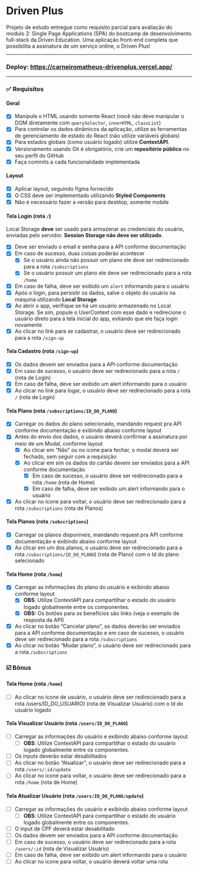 # Driven Plus
Projeto de estudo entregue como requisito parcial para avaliação do modulo 2: Single Page Applications (SPA) do bootcamp de desenvolvimento full-stack da Driven Education. Uma aplicação front-end completa que possibilita a assinatura de um serviço online, o Driven Plus!

---
### Deploy: https://carneiromatheus-drivenplus.vercel.app/
---

### ✅ Requisitos

#### Geral
- [x]  Manipule o HTML usando somente React (você não deve manipular o DOM diretamente com `querySelector`, `innerHTML`, `classList`)
- [x]  Para controlar os dados dinâmicos da aplicação, utilize as ferramentas de gerenciamento de estado do React (não utilize variáveis globais)
- [x]  Para estados globais (como usuário logado) utilize **ContextAPI**.
- [x]  Versionamento usando Git é obrigatório, crie um **repositório público** no seu perfil do GitHub
- [x]  Faça commits a cada funcionalidade implementada

#### Layout
- [x]  Aplicar layout, seguindo figma fornecido   
- [x]  O CSS deve ser implementado utilizando **Styled Components**
- [x]  Não é necessário fazer a versão para desktop, somente mobile

#### Tela Login (rota `/`)
Local Storage **deve** ser usado para armazenar as credenciais do usuário, enviadas pelo servidor. **Session Storage não deve ser utilizado**.

- [x]  Deve ser enviado o email e senha para a API conforme documentação
- [x]  Em caso de sucesso, duas coisas poderão acontecer
    - [x]  Se o usuário ainda não possuir um plano ele deve ser redirecionado para a rota `/subscriptions`
    - [x]  Se o usuário possuir um plano ele deve ser redirecionado para a rota `/home`
- [x]  Em caso de falha, deve ser exibido um `alert` informando para o usuário
- [x]  Após o login, para persistir os dados, salve o objeto do usuário na máquina utilizando **Local Storage**
- [x]  Ao abrir o app, verifique se há um usuário armazenado no Local Storage. Se sim, popule o UserContext com esse dado e redirecione o usuário direto para a tela inicial do app, evitando que ele faça login novamente
- [x]  Ao clicar no link para se cadastrar, o usuário deve ser redirecionado para a rota `/sign-up`

#### Tela Cadastro (rota `/sign-up`)
- [x]  Os dados devem ser enviados para a API conforme documentação
- [x]  Em caso de sucesso, o usuário deve ser redirecionado para a rota `/` (rota de Login)
- [x]  Em caso de falha, deve ser exibido um alert informando para o usuário
- [x]  Ao clicar no link para logar, o usuário deve ser redirecionado para a rota `/` (rota de Login)

#### Tela Plano (rota `/subscriptions/ID_DO_PLANO`)
- [x]  Carregar os dados do plano selecionado, mandando request pra API conforme documentação e exibindo abaixo conforme layout
- [x]  Antes do envio dos dados, o usuário deverá confirmar a assinatura por meio de um Modal, conforme layout
    - [x]  Ao clicar em “Não” ou no icone para fechar, o modal deverá ser fechado, sem seguir com a requisição
    - [x]  Ao clicar em sim os dados do cartão devem ser enviados para a API conforme documentação
        - [x]  Em caso de sucesso, o usuário deve ser redirecionado para a rota `/home` (rota de Home)
        - [x]  Em caso de falha, deve ser exibido um alert informando para o usuário
- [x]  Ao clicar no icone para voltar, o usuário deve ser redirecionado para a rota `/subscriptions` (rota de Planos)

#### Tela Planos (rota `/subscriptions`)
- [x]  Carregar os planos disponíveis, mandando request pra API conforme documentação e exibindo abaixo conforme layout
- [x]  Ao clicar em um dos planos, o usuário deve ser redirecionado para a rota `/subscriptions/ID_DO_PLANO`) (rota de Plano) com o Id do plano selecionado

#### Tela Home (rota `/home`)
- [x]  Carregar as informações do plano do usuário e exibindo abaixo conforme layout
    - [x]  **OBS**: Utilize ContextAPI para compartilhar o estado do usuário logado globalmente entre os componentes.
    - [x]  **OBS:** Os botões para os benefícios são links (veja o exemplo de resposta da API)
- [X]  Ao clicar no botão “Cancelar plano”, os dados deverão ser enviados para a API conforme documentação e em caso de sucesso, o usuário deve ser redirecionado para a rota `/subscriptions`
- [x]  Ao clicar no botão “Mudar plano”, o usuário deve ser redirecionado para a rota `/subscriptions`
 
 ### ☑️ Bônus

#### Tela Home (rota `/home`)
- [ ] Ao clicar no icone de usuário, o usuário deve ser redirecionado para a rota /users/ID_DO_USUARIO) (rota de Visualizar Usuário) com o Id do usuário logado

#### Tela Visualizar Usuário (rota `/users/ID_DO_PLANO`)
- [ ]  Carregar as informações do usuário e exibindo abaixo conforme layout
    - [ ]  **OBS**: Utilize ContextAPI para compartilhar o estado do usuário logado globalmente entre os componentes.
- [ ]  Os inputs deverão estar desabilitados
- [ ]  Ao clicar no botão “Atualizar”, o usuário deve ser redirecionado para a rota `/users/:id/update`
- [ ]  Ao clicar no icone para voltar, o usuário deve ser redirecionado para a rota `/home` (rota de Home)

#### Tela Atualizar Usuário (rota `/users/ID_DO_PLANO/update`)
- [ ]  Carregar as informações do usuário e exibindo abaixo conforme layout
    - [ ]  **OBS**: Utilize ContextAPI para compartilhar o estado do usuário logado globalmente entre os componentes.
- [ ]  O input de CPF deverá estar desabilitado
- [ ]  Os dados devem ser enviados para a API conforme documentação
- [ ]  Em caso de sucesso, o usuário deve ser redirecionado para a rota `/users/:id` (rota de Visualizar Usuário)
- [ ]  Em caso de falha, deve ser exibido um alert informando para o usuário
- [ ]  Ao clicar no icone para voltar, o usuário deverá voltar uma rota
